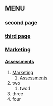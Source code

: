## MENU

### [second page](/second-page.html)
### [third page](/third-page.html)
### [Marketing](/marketing/smarti-overview.html)
####    [Assessments](/assessment/assessment-home.html)

1. [Marketing](/marketing/smarti-overview.html)
    1. [Assessments](/assessment/assessment-home.html)
2. two
    1. two.1
3. three
4. four
